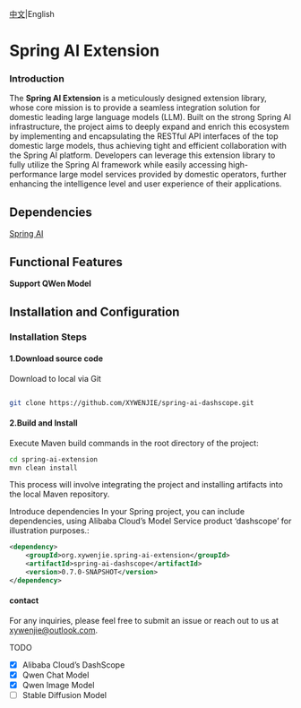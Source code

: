 <p align="left">
	<a href="README-zh.md">中文</a>|English
</p>

# Spring AI Extension

### Introduction

The **Spring AI Extension** is a meticulously designed extension library, whose core mission is to provide a seamless integration solution for domestic leading large language models (LLM). Built on the strong Spring AI infrastructure, the project aims to deeply expand and enrich this ecosystem by implementing and encapsulating the RESTful API interfaces of the top domestic large models, thus achieving tight and efficient collaboration with the Spring AI platform. Developers can leverage this extension library to fully utilize the Spring AI framework while easily accessing high-performance large model services provided by domestic operators, further enhancing the intelligence level and user experience of their applications.

## Dependencies

[Spring AI](https://github.com/spring-projects/spring-ai)

## Functional Features

**Support QWen Model**

## Installation and Configuration

### Installation Steps

#### 1.Download source code

Download to local via Git
~~~ bash

git clone https://github.com/XYWENJIE/spring-ai-dashscope.git

~~~

#### 2.Build and Install
Execute Maven build commands in the root directory of the project:
~~~ bash
cd spring-ai-extension
mvn clean install
~~~

This process will involve integrating the project and installing artifacts into the local Maven repository.

Introduce dependencies
In your Spring project, you can include dependencies, using Alibaba Cloud’s Model Service product ‘dashscope’ for illustration purposes.:
~~~xml
<dependency>
	<groupId>org.xywenjie.spring-ai-extension</groupId>
	<artifactId>spring-ai-dashscope</artifactId>
	<version>0.7.0-SNAPSHOT</version>
</dependency>
~~~

#### contact

For any inquiries, please feel free to submit an issue or reach out to us at xywenjie@outlook.com.

TODO

 - [X] Alibaba Cloud’s DashScope
 - [X] Qwen Chat Model
 - [X] Qwen Image Model
 - [ ] Stable Diffusion Model 